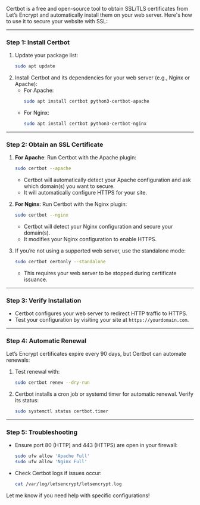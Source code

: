 Certbot is a free and open-source tool to obtain SSL/TLS certificates from Let’s Encrypt and automatically install them on your web server. Here's how to use it to secure your website with SSL:

---

### **Step 1: Install Certbot**
1. Update your package list:
   ```bash
   sudo apt update
   ```
2. Install Certbot and its dependencies for your web server (e.g., Nginx or Apache):
   - For Apache:
     ```bash
     sudo apt install certbot python3-certbot-apache
     ```
   - For Nginx:
     ```bash
     sudo apt install certbot python3-certbot-nginx
     ```

---

### **Step 2: Obtain an SSL Certificate**
1. **For Apache**:
   Run Certbot with the Apache plugin:
   ```bash
   sudo certbot --apache
   ```
   - Certbot will automatically detect your Apache configuration and ask which domain(s) you want to secure.
   - It will automatically configure HTTPS for your site.

2. **For Nginx**:
   Run Certbot with the Nginx plugin:
   ```bash
   sudo certbot --nginx
   ```
   - Certbot will detect your Nginx configuration and secure your domain(s).
   - It modifies your Nginx configuration to enable HTTPS.

3. If you’re not using a supported web server, use the standalone mode:
   ```bash
   sudo certbot certonly --standalone
   ```
   - This requires your web server to be stopped during certificate issuance.

---

### **Step 3: Verify Installation**
- Certbot configures your web server to redirect HTTP traffic to HTTPS.
- Test your configuration by visiting your site at `https://yourdomain.com`.

---

### **Step 4: Automatic Renewal**
Let’s Encrypt certificates expire every 90 days, but Certbot can automate renewals:
1. Test renewal with:
   ```bash
   sudo certbot renew --dry-run
   ```
2. Certbot installs a cron job or systemd timer for automatic renewal. Verify its status:
   ```bash
   sudo systemctl status certbot.timer
   ```

---

### **Step 5: Troubleshooting**
- Ensure port 80 (HTTP) and 443 (HTTPS) are open in your firewall:
  ```bash
  sudo ufw allow 'Apache Full'
  sudo ufw allow 'Nginx Full'
  ```
- Check Certbot logs if issues occur:
  ```bash
  cat /var/log/letsencrypt/letsencrypt.log
  ```

Let me know if you need help with specific configurations!
